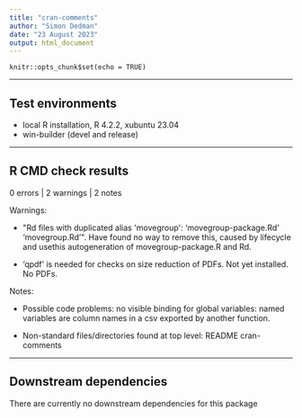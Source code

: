 ```yaml
---
title: "cran-comments"
author: "Simon Dedman"
date: "23 August 2023"
output: html_document
---
```


```{r setup, include=FALSE}
knitr::opts_chunk$set(echo = TRUE)
```

***

## Test environments
* local R installation, R 4.2.2, xubuntu 23.04
* win-builder (devel and release)

***

## R CMD check results

0 errors | 2 warnings | 2 notes

Warnings:

* "Rd files with duplicated alias 'movegroup': ‘movegroup-package.Rd’ ‘movegroup.Rd’". Have found no way to remove this, caused by lifecycle and usethis autogeneration of movegroup-package.R and Rd.

* ‘qpdf’ is needed for checks on size reduction of PDFs. Not yet installed. No PDFs.

Notes:

* Possible code problems: no visible binding for global variables: named variables are column names in a csv exported by another function.

* Non-standard files/directories found at top level: README cran-comments

***

## Downstream dependencies

There are currently no downstream dependencies for this package

